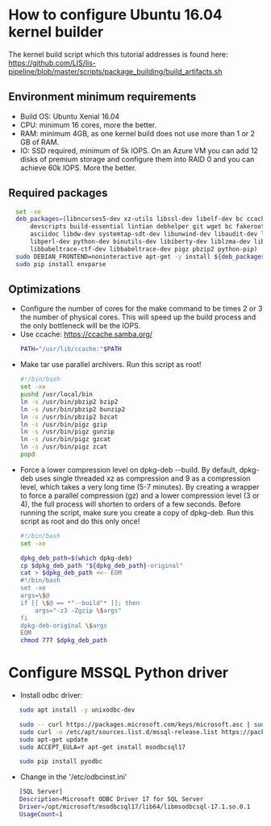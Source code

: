 # How to configure Ubuntu 16.04 kernel builder
The kernel build script which this tutorial addresses is found here:
https://github.com/LIS/lis-pipeline/blob/master/scripts/package_building/build_artifacts.sh


## Environment minimum requirements
  - Build OS: Ubuntu Xenial 16.04
  - CPU: minimum 16 cores, more the better.
  - RAM: minimum 4GB, as one kernel build does not use more than 1 or 2 GB of RAM.
  - IO: SSD required, minimum of 5k IOPS. On an Azure VM you can add 12 disks of premium storage and configure them into RAID 0 and you can achieve 60k IOPS. More the better.

## Required packages
  ```bash
    set -xe
    deb_packages=(libncurses5-dev xz-utils libssl-dev libelf-dev bc ccache kernel-package \
        devscripts build-essential lintian debhelper git wget bc fakeroot crudini flex bison \
        asciidoc libdw-dev systemtap-sdt-dev libunwind-dev libaudit-dev libslang2-dev \
        libperl-dev python-dev binutils-dev libiberty-dev liblzma-dev libnuma-dev openjdk-8-jdk \
        libbabeltrace-ctf-dev libbabeltrace-dev pigz pbzip2 python-pip)
    sudo DEBIAN_FRONTEND=noninteractive apt-get -y install ${deb_packages[@]}
    sudo pip install envparse
  ```

## Optimizations
  - Configure the number of cores for the make command to be times 2 or 3 the number of physical cores.
    This will speed up the build process and the only bottleneck will be the IOPS.
  - Use ccache: https://ccache.samba.org/
      ```bash
      PATH="/usr/lib/ccache:"$PATH
      ```
  - Make tar use parallel archivers. Run this script as root!
    ```bash
    #!/bin/bash
    set -xe
    pushd /usr/local/bin
    ln -s /usr/bin/pbzip2 bzip2
    ln -s /usr/bin/pbzip2 bunzip2
    ln -s /usr/bin/pbzip2 bzcat
    ln -s /usr/bin/pigz gzip
    ln -s /usr/bin/pigz gunzip
    ln -s /usr/bin/pigz gzcat
    ln -s /usr/bin/pigz zcat
    popd
    ```
  - Force a lower compression level on dpkg-deb \-\-build.
    By default, dpkg-deb uses single threaded xz as compression and 9 as a compression level,
    which takes a very long time (5-7 minutes).
    By creating a wrapper to force a parallel compression (gz) and a lower compression level (3 or 4),
    the full process will shorten to orders of a few seconds.
    Before running the script, make sure you create a copy of dpkg-deb.
    Run this script as root and do this only once!
    ```bash
    #!/bin/bash
    set -xe

    dpkg_deb_path=$(which dpkg-deb)
    cp $dpkg_deb_path "${dpkg_deb_path}-original"
    cat > $dpkg_deb_path <<- EOM
    #!/bin/bash
    set -xe
    args=\$@
    if [[ \$@ == *"--build"* ]]; then
        args="-z3 -Zgzip \$args"
    fi
    dpkg-deb-original \$args
    EOM
    chmod 777 $dpkg_deb_path
    ```

# Configure MSSQL Python driver
  - Install odbc driver:
  ```bash
     sudo apt install -y unixodbc-dev

     sudo -- curl https://packages.microsoft.com/keys/microsoft.asc | sudo apt-key add -
     sudo curl -o /etc/apt/sources.list.d/mssql-release.list https://packages.microsoft.com/config/ubuntu/16.04/prod.list
     sudo apt-get update
     sudo ACCEPT_EULA=Y apt-get install msodbcsql17

     sudo pip install pyodbc
  ```

  - Change in the '/etc/odbcinst.ini'
  ```bash
     [SQL Server]
     Description=Microsoft ODBC Driver 17 for SQL Server
     Driver=/opt/microsoft/msodbcsql17/lib64/libmsodbcsql-17.1.so.0.1
     UsageCount=1
  ```